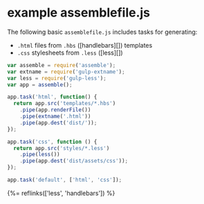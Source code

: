 # example assemblefile.js

The following basic `assemblefile.js` includes tasks for generating:

- `.html` files from `.hbs` ([handlebars][]) templates
- `.css` stylesheets from `.less` ([less][])

```js
var assemble = require('assemble');
var extname = require('gulp-extname');
var less = require('gulp-less');
var app = assemble();

app.task('html', function() {
  return app.src('templates/*.hbs')
    .pipe(app.renderFile())
    .pipe(extname('.html'))
    .pipe(app.dest('dist/'));
});

app.task('css', function () {
  return app.src('styles/*.less')
    .pipe(less())
    .pipe(app.dest('dist/assets/css'));
});

app.task('default', ['html', 'css']);
```

{%= reflinks(['less', 'handlebars']) %}
